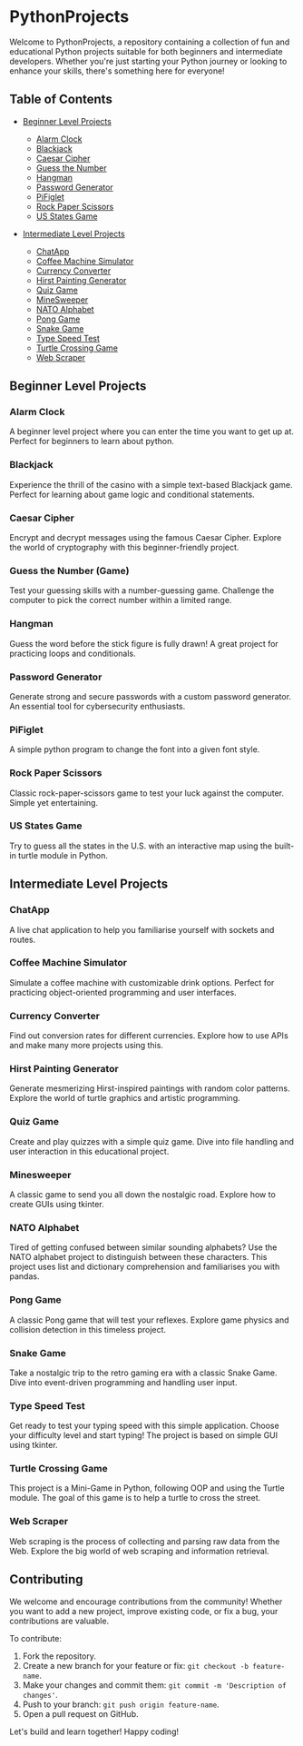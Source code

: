# PythonProjects

Welcome to PythonProjects, a repository containing a collection of fun and educational Python projects suitable for both beginners and intermediate developers. Whether you're just starting your Python journey or looking to enhance your skills, there's something here for everyone!

## Table of Contents

- [Beginner Level Projects](#beginner-level-projects)
  - [Alarm Clock](#alarm-clock)
  - [Blackjack](#blackjack)
  - [Caesar Cipher](#caesar-cipher)
  - [Guess the Number](#guess-the-number-game)
  - [Hangman](#hangman)
  - [Password Generator](#password-generator)
  - [PiFiglet](#pifiglet)
  - [Rock Paper Scissors](#rock-paper-scissors)
  - [US States Game](#us-states-game)
  
- [Intermediate Level Projects](#intermediate-level-projects)
  - [ChatApp](#chat-app)
  - [Coffee Machine Simulator](#coffee-machine-simulator)
  - [Currency Converter](#currency-converter)
  - [Hirst Painting Generator](#hirst-painting-generator)
  - [Quiz Game](#quiz-game)
  - [MineSweeper](#mine-sweeper)
  - [NATO Alphabet](#nato-alphabet)
  - [Pong Game](#pong-game)
  - [Snake Game](#snake-game)
  - [Type Speed Test](#type-speed-test)
  - [Turtle Crossing Game](#turtle-crossing-game)
  - [Web Scraper](#web-scraper)

## Beginner Level Projects

### Alarm Clock 
A beginner level project where you can enter the time you want to get up at. Perfect for beginners to learn about python.

### Blackjack
Experience the thrill of the casino with a simple text-based Blackjack game. Perfect for learning about game logic and conditional statements.

### Caesar Cipher
Encrypt and decrypt messages using the famous Caesar Cipher. Explore the world of cryptography with this beginner-friendly project.

### Guess the Number (Game)
Test your guessing skills with a number-guessing game. Challenge the computer to pick the correct number within a limited range.

### Hangman
Guess the word before the stick figure is fully drawn! A great project for practicing loops and conditionals.

### Password Generator
Generate strong and secure passwords with a custom password generator. An essential tool for cybersecurity enthusiasts.

### PiFiglet
A simple python program to change the font into a given font style.  

### Rock Paper Scissors
Classic rock-paper-scissors game to test your luck against the computer. Simple yet entertaining.

### US States Game
Try to guess all the states in the U.S. with an interactive map using the built-in turtle module in Python.

## Intermediate Level Projects

### ChatApp
A live chat application to help you familiarise yourself with sockets and routes. 

### Coffee Machine Simulator
Simulate a coffee machine with customizable drink options. Perfect for practicing object-oriented programming and user interfaces.

### Currency Converter
Find out conversion rates for different currencies. Explore how to use APIs and make many more projects using this.

### Hirst Painting Generator
Generate mesmerizing Hirst-inspired paintings with random color patterns. Explore the world of turtle graphics and artistic programming.

### Quiz Game
Create and play quizzes with a simple quiz game. Dive into file handling and user interaction in this educational project.

### Minesweeper
A classic game to send you all down the nostalgic road. Explore how to create GUIs using tkinter.

### NATO Alphabet
Tired of getting confused between similar sounding alphabets? Use the NATO alphabet project to distinguish between these characters. This project uses list and dictionary comprehension and familiarises you with pandas.

### Pong Game
A classic Pong game that will test your reflexes. Explore game physics and collision detection in this timeless project.

### Snake Game
Take a nostalgic trip to the retro gaming era with a classic Snake Game. Dive into event-driven programming and handling user input.


### Type Speed Test
Get ready to test your typing speed with this simple application. Choose your difficulty level and start typing! The project is based on simple GUI using tkinter.

### Turtle Crossing Game
This project is a Mini-Game in Python, following OOP and using the Turtle module. The goal of this game is to help a turtle to cross the street.

### Web Scraper
Web scraping is the process of collecting and parsing raw data from the Web. Explore the big world of web scraping and information retrieval.

## Contributing

We welcome and encourage contributions from the community! Whether you want to add a new project, improve existing code, or fix a bug, your contributions are valuable.

To contribute:
1. Fork the repository.
2. Create a new branch for your feature or fix: `git checkout -b feature-name`.
3. Make your changes and commit them: `git commit -m 'Description of changes'`.
4. Push to your branch: `git push origin feature-name`.
5. Open a pull request on GitHub.

Let's build and learn together! Happy coding!
